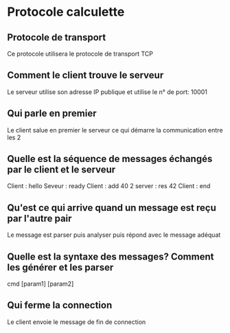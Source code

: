 # Protocole calculette

## Protocole de transport
Ce protocole utilisera le protocole de transport TCP

## Comment le client trouve le serveur
Le serveur utilise son adresse IP publique et utilise le n° de port: 10001

## Qui parle en premier
Le client salue en premier le serveur ce qui démarre la communication entre les 2

## Quelle est la séquence de messages échangés par le client et le serveur

Client : hello
Seveur : ready
Client : add 40 2
server : res 42
Client : end

## Qu'est ce qui arrive quand un message est reçu par l'autre pair
Le message est parser puis analyser puis répond avec le message adéquat

## Quelle est la syntaxe des messages? Comment les générer et les parser
cmd [param1] [param2]

## Qui ferme la connection
Le client envoie le message de fin de connection
